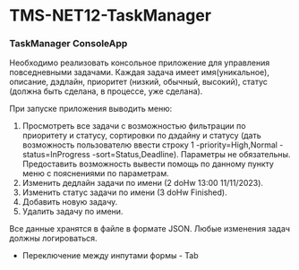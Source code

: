 # TMS-NET12-TaskManager
### TaskManager ConsoleApp

Необходимо реализовать консольное приложение для управления повседневными задачами. Каждая задача имеет имя(уникальное), описание, дэдлайн, приоритет (низкий, обычный, высокий), статус (должна быть сделана, в процессе, уже сделана).

При запуске приложения выводить меню:
1. Просмотреть все задачи с возможностью фильтрации по приоритету и статусу, сортировки по дэдайну и статусу (дать возможность пользователю ввести строку 1 -priority=High,Normal -status=InProgress -sort=Status,Deadline). Параметры не обязательны. Предоставить возможность вывести помощь по данному пункту меню с пояснениями по параметрам.
1. Изменить дедлайн задачи по имени (2 doHw 13:00 11/11/2023).
1. Изменить статус задачи по имени (3 doHw Finished).
1. Добавить новую задачу.
1. Удалить задачу по имени.

Все данные хранятся в файле в формате JSON. Любые изменения задач должны логироваться.

- Переключение между инпутами формы - Tab
